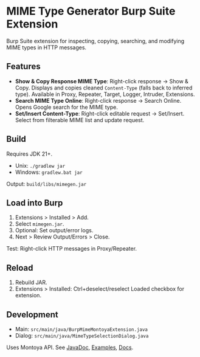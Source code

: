 # MIME Type Generator Burp Suite Extension

Burp Suite extension for inspecting, copying, searching, and modifying MIME types in HTTP messages.

## Features

- **Show & Copy Response MIME Type**: Right-click response → Show & Copy. Displays and copies cleaned `Content-Type` (falls back to inferred type). Available in Proxy, Repeater, Target, Logger, Intruder, Extensions.
- **Search MIME Type Online**: Right-click response → Search Online. Opens Google search for the MIME type.
- **Set/Insert Content-Type**: Right-click editable request → Set/Insert. Select from filterable MIME list and update request.

## Build

Requires JDK 21+.

- Unix: `./gradlew jar`
- Windows: `gradlew.bat jar`

Output: `build/libs/mimegen.jar`

## Load into Burp

1. Extensions > Installed > Add.
2. Select `mimegen.jar`.
3. Optional: Set output/error logs.
4. Next > Review Output/Errors > Close.

Test: Right-click HTTP messages in Proxy/Repeater.

## Reload

1. Rebuild JAR.
2. Extensions > Installed: Ctrl+deselect/reselect Loaded checkbox for extension.

## Development

- Main: `src/main/java/BurpMimeMontoyaExtension.java`
- Dialog: `src/main/java/MimeTypeSelectionDialog.java`

Uses Montoya API. See [JavaDoc](https://portswigger.github.io/burp-extensions-montoya-api/javadoc/burp/api/montoya/MontoyaApi.html), [Examples](https://github.com/PortSwigger/burp-extensions-montoya-api-examples), [Docs](https://portswigger.net/burp/documentation/desktop/extend-burp/extensions/creating).